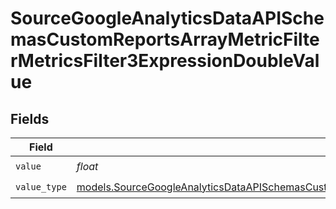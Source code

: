 # SourceGoogleAnalyticsDataAPISchemasCustomReportsArrayMetricFilterMetricsFilter3ExpressionDoubleValue


## Fields

| Field                                                                                                                                                                                                                                                | Type                                                                                                                                                                                                                                                 | Required                                                                                                                                                                                                                                             | Description                                                                                                                                                                                                                                          |
| ---------------------------------------------------------------------------------------------------------------------------------------------------------------------------------------------------------------------------------------------------- | ---------------------------------------------------------------------------------------------------------------------------------------------------------------------------------------------------------------------------------------------------- | ---------------------------------------------------------------------------------------------------------------------------------------------------------------------------------------------------------------------------------------------------- | ---------------------------------------------------------------------------------------------------------------------------------------------------------------------------------------------------------------------------------------------------- |
| `value`                                                                                                                                                                                                                                              | *float*                                                                                                                                                                                                                                              | :heavy_check_mark:                                                                                                                                                                                                                                   | N/A                                                                                                                                                                                                                                                  |
| `value_type`                                                                                                                                                                                                                                         | [models.SourceGoogleAnalyticsDataAPISchemasCustomReportsArrayMetricFilterMetricsFilter3ExpressionFilterFilterValueType](../models/sourcegoogleanalyticsdataapischemascustomreportsarraymetricfiltermetricsfilter3expressionfilterfiltervaluetype.md) | :heavy_check_mark:                                                                                                                                                                                                                                   | N/A                                                                                                                                                                                                                                                  |